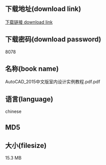 ## 下载地址(download link)
[下载链接 download link](https://tutu365.netlify.app/?s=AutoCAD_2015%E4%B8%AD%E6%96%87%E7%89%88%E5%AE%A4%E5%86%85%E8%AE%BE%E8%AE%A1%E5%AE%9E%E4%BE%8B%E6%95%99%E7%A8%8B.pdf)

## 下载密码(download password)
8078

## 名称(book name)
AutoCAD_2015中文版室内设计实例教程.pdf.pdf

## 语言(language)
chinese

## MD5


## 大小(filesize)
15.3 MB

